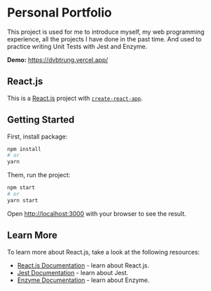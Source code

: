 # Personal Portfolio

This project is used for me to introduce myself, my web programming experience, all the projects I have done in the past time. And used to practice writing Unit Tests with Jest and Enzyme.

**Demo:** https://dvbtrung.vercel.app/

## React.js

This is a [React.js](https://reactjs.org/) project with [`create-react-app`](https://create-react-app.dev/).

## Getting Started

First, install package:

```bash
npm install
# or
yarn
```

Them, run the project:

```bash
npm start
# or
yarn start
```

Open [http://localhost:3000](http://localhost:3000) with your browser to see the result.

## Learn More

To learn more about React.js, take a look at the following resources:

- [React.js Documentation](https://reactjs.org/docs/getting-started.html) - learn about React.js.
- [Jest Documentation](https://jestjs.io/docs/getting-started) - learn about Jest.
- [Enzyme Documentation](https://enzymejs.github.io/enzyme/) - learn about Enzyme.